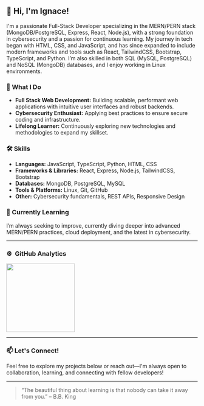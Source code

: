 ## 👋 Hi, I'm Ignace!

I'm a passionate Full-Stack Developer specializing in the MERN/PERN stack (MongoDB/PostgreSQL, Express, React, Node.js), with a strong foundation in cybersecurity and a passion for continuous learning. My journey in tech began with HTML, CSS, and JavaScript, and has since expanded to include modern frameworks and tools such as React, TailwindCSS, Bootstrap, TypeScript, and Python. I’m also skilled in both SQL (MySQL, PostgreSQL) and NoSQL (MongoDB) databases, and I enjoy working in Linux environments.

### 🚀 What I Do
- **Full Stack Web Development:** Building scalable, performant web applications with intuitive user interfaces and robust backends.
- **Cybersecurity Enthusiast:** Applying best practices to ensure secure coding and infrastructure.
- **Lifelong Learner:** Continuously exploring new technologies and methodologies to expand my skillset.

### 🛠️ Skills
- **Languages:** JavaScript, TypeScript, Python, HTML, CSS
- **Frameworks & Libraries:** React, Express, Node.js, TailwindCSS, Bootstrap
- **Databases:** MongoDB, PostgreSQL, MySQL
- **Tools & Platforms:** Linux, Git, GitHub
- **Other:** Cybersecurity fundamentals, REST APIs, Responsive Design

### 🌱 Currently Learning
I’m always seeking to improve, currently diving deeper into advanced MERN/PERN practices, cloud deployment, and the latest in cybersecurity.

---


### ⚙️ &nbsp;GitHub Analytics
<img height="180em" src="https://github-readme-stats-eight-theta.vercel.app/api?username=Igna73M&show_icons=true&theme=algolia&include_all_commits=true&count_private=true"/>

<!--
<p>&nbsp;<img align="center" src="https://github-readme-stats-eight-theta.vercel.app/api?username=Igna73M&show_icons=true&locale=en&theme=angolia&include_all_commits=true&count_private=true"/></p>
-->
---

### 📫 Let's Connect!
Feel free to explore my projects below or reach out—I'm always open to collaboration, learning, and connecting with fellow developers!

---

> “The beautiful thing about learning is that nobody can take it away from you.” – B.B. King
